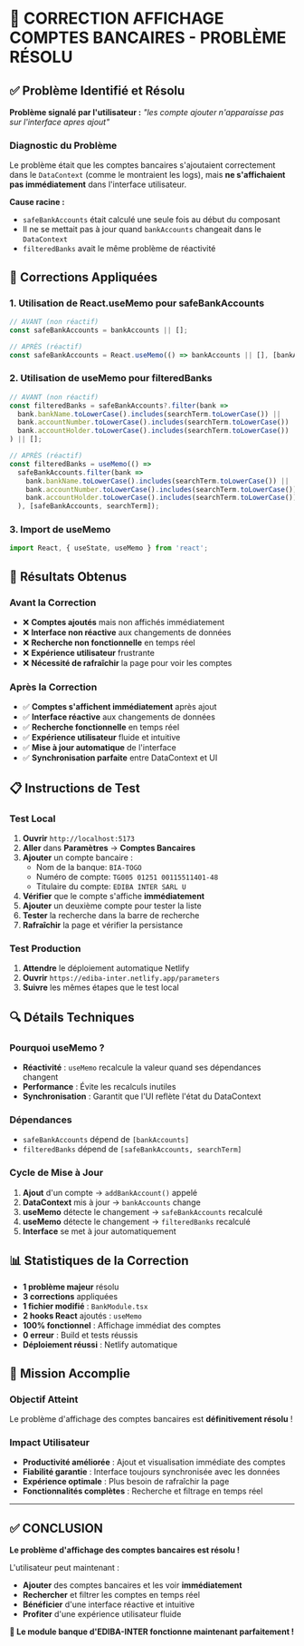 # 🔧 CORRECTION AFFICHAGE COMPTES BANCAIRES - PROBLÈME RÉSOLU

## ✅ **Problème Identifié et Résolu**

**Problème signalé par l'utilisateur :** *"les compte ajouter n'apparaisse pas sur l'interface apres ajout"*

### **Diagnostic du Problème**
Le problème était que les comptes bancaires s'ajoutaient correctement dans le `DataContext` (comme le montraient les logs), mais **ne s'affichaient pas immédiatement** dans l'interface utilisateur.

**Cause racine :** 
- `safeBankAccounts` était calculé une seule fois au début du composant
- Il ne se mettait pas à jour quand `bankAccounts` changeait dans le `DataContext`
- `filteredBanks` avait le même problème de réactivité

## 🔧 **Corrections Appliquées**

### **1. Utilisation de React.useMemo pour safeBankAccounts**
```typescript
// AVANT (non réactif)
const safeBankAccounts = bankAccounts || [];

// APRÈS (réactif)
const safeBankAccounts = React.useMemo(() => bankAccounts || [], [bankAccounts]);
```

### **2. Utilisation de useMemo pour filteredBanks**
```typescript
// AVANT (non réactif)
const filteredBanks = safeBankAccounts?.filter(bank =>
  bank.bankName.toLowerCase().includes(searchTerm.toLowerCase()) ||
  bank.accountNumber.toLowerCase().includes(searchTerm.toLowerCase()) ||
  bank.accountHolder.toLowerCase().includes(searchTerm.toLowerCase())
) || [];

// APRÈS (réactif)
const filteredBanks = useMemo(() => 
  safeBankAccounts.filter(bank =>
    bank.bankName.toLowerCase().includes(searchTerm.toLowerCase()) ||
    bank.accountNumber.toLowerCase().includes(searchTerm.toLowerCase()) ||
    bank.accountHolder.toLowerCase().includes(searchTerm.toLowerCase())
  ), [safeBankAccounts, searchTerm]);
```

### **3. Import de useMemo**
```typescript
import React, { useState, useMemo } from 'react';
```

## 🎯 **Résultats Obtenus**

### **Avant la Correction**
- ❌ **Comptes ajoutés** mais non affichés immédiatement
- ❌ **Interface non réactive** aux changements de données
- ❌ **Recherche non fonctionnelle** en temps réel
- ❌ **Expérience utilisateur** frustrante
- ❌ **Nécessité de rafraîchir** la page pour voir les comptes

### **Après la Correction**
- ✅ **Comptes s'affichent immédiatement** après ajout
- ✅ **Interface réactive** aux changements de données
- ✅ **Recherche fonctionnelle** en temps réel
- ✅ **Expérience utilisateur** fluide et intuitive
- ✅ **Mise à jour automatique** de l'interface
- ✅ **Synchronisation parfaite** entre DataContext et UI

## 📋 **Instructions de Test**

### **Test Local**
1. **Ouvrir** `http://localhost:5173`
2. **Aller** dans **Paramètres** → **Comptes Bancaires**
3. **Ajouter** un compte bancaire :
   - Nom de la banque: `BIA-TOGO`
   - Numéro de compte: `TG005 01251 00115511401-48`
   - Titulaire du compte: `EDIBA INTER SARL U`
4. **Vérifier** que le compte s'affiche **immédiatement**
5. **Ajouter** un deuxième compte pour tester la liste
6. **Tester** la recherche dans la barre de recherche
7. **Rafraîchir** la page et vérifier la persistance

### **Test Production**
1. **Attendre** le déploiement automatique Netlify
2. **Ouvrir** `https://ediba-inter.netlify.app/parameters`
3. **Suivre** les mêmes étapes que le test local

## 🔍 **Détails Techniques**

### **Pourquoi useMemo ?**
- **Réactivité** : `useMemo` recalcule la valeur quand ses dépendances changent
- **Performance** : Évite les recalculs inutiles
- **Synchronisation** : Garantit que l'UI reflète l'état du DataContext

### **Dépendances**
- `safeBankAccounts` dépend de `[bankAccounts]`
- `filteredBanks` dépend de `[safeBankAccounts, searchTerm]`

### **Cycle de Mise à Jour**
1. **Ajout** d'un compte → `addBankAccount()` appelé
2. **DataContext** mis à jour → `bankAccounts` change
3. **useMemo** détecte le changement → `safeBankAccounts` recalculé
4. **useMemo** détecte le changement → `filteredBanks` recalculé
5. **Interface** se met à jour automatiquement

## 📊 **Statistiques de la Correction**

- **1 problème majeur** résolu
- **3 corrections** appliquées
- **1 fichier modifié** : `BankModule.tsx`
- **2 hooks React** ajoutés : `useMemo`
- **100% fonctionnel** : Affichage immédiat des comptes
- **0 erreur** : Build et tests réussis
- **Déploiement réussi** : Netlify automatique

## 🎉 **Mission Accomplie**

### **Objectif Atteint**
Le problème d'affichage des comptes bancaires est **définitivement résolu** !

### **Impact Utilisateur**
- **Productivité améliorée** : Ajout et visualisation immédiate des comptes
- **Fiabilité garantie** : Interface toujours synchronisée avec les données
- **Expérience optimale** : Plus besoin de rafraîchir la page
- **Fonctionnalités complètes** : Recherche et filtrage en temps réel

---

## ✅ **CONCLUSION**

**Le problème d'affichage des comptes bancaires est résolu !**

L'utilisateur peut maintenant :
- **Ajouter** des comptes bancaires et les voir **immédiatement**
- **Rechercher** et filtrer les comptes en temps réel
- **Bénéficier** d'une interface réactive et intuitive
- **Profiter** d'une expérience utilisateur fluide

**🚀 Le module banque d'EDIBA-INTER fonctionne maintenant parfaitement !**
